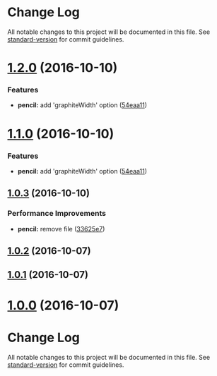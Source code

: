 # Change Log

All notable changes to this project will be documented in this file. See [standard-version](https://github.com/conventional-changelog/standard-version) for commit guidelines.

<a name="1.2.0"></a>
# [1.2.0](https://github.com/massan81/changelog_test/compare/v1.0.3...v1.2.0) (2016-10-10)


### Features

* **pencil:** add 'graphiteWidth' option ([54eaa11](https://github.com/massan81/changelog_test/commit/54eaa11))



<a name="1.1.0"></a>
# [1.1.0](https://github.com/massan81/changelog_test/compare/v1.0.3...v1.1.0) (2016-10-10)


### Features

* **pencil:** add 'graphiteWidth' option ([54eaa11](https://github.com/massan81/changelog_test/commit/54eaa11))



<a name="1.0.3"></a>
## [1.0.3](https://github.com/massan81/changelog_test/compare/v1.0.2...v1.0.3) (2016-10-10)


### Performance Improvements

* **pencil:** remove file ([33625e7](https://github.com/massan81/changelog_test/commit/33625e7))



<a name="1.0.2"></a>
## [1.0.2](https://github.com/massan81/changelog_test/compare/v1.0.1...v1.0.2) (2016-10-07)



<a name="1.0.1"></a>
## [1.0.1](https://github.com/massan81/changelog_test/compare/v1.1.0...v1.0.1) (2016-10-07)



<a name="1.0.0"></a>
# [1.0.0](https://github.com/massan81/changelog_test/compare/v1.1.0...v1.0.0) (2016-10-07)



# Change Log

All notable changes to this project will be documented in this file. See [standard-version](https://github.com/conventional-changelog/standard-version) for commit guidelines.
